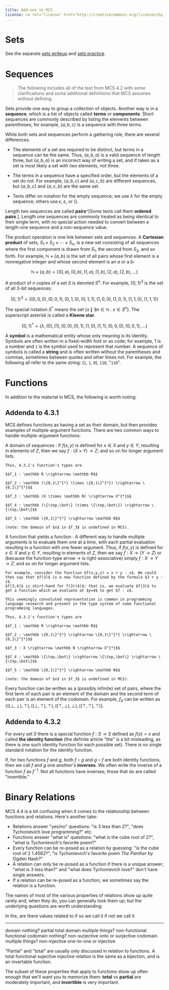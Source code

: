 ```yaml
---
title: Add-ons to MCS
license: <a rel="license" href="http://creativecommons.org/licenses/by-sa/3.0/"><img alt="Creative Commons License" style="border-width:0" src="https://i.creativecommons.org/l/by-sa/3.0/88x31.png" /> CC-BY-SA 3.0</a> license</a>.
...
```


# Sets

See the separate [sets writeup](sets.html) and [sets practice](set-practice.html).

# Sequences

> The following includes all of the text from MCS 4.2 with some clarifications and some additional definitions that MCS assumes without defining.

Sets provide one way to group a collection of objects. Another way is in a **sequence**, which is a list of objects called **terms** or **components**. Short sequences are commonly described by listing the elements between parentheses; for example, $(a, b, c)$ is a sequence with three terms.

While both sets and sequences perform a gathering role, there are several differences.

- The elements of a set are required to be distinct, but terms in a sequence can be the same. Thus, $(a, b, a)$ is a valid sequence of length three, but $\{a, b, a\}$ is an incorrect way of writing a set, and if taken as a set is most likely a set with two elements, not three.

- The terms in a sequence have a specified order, but the elements of a set do not. For example, $(a, b, c)$ and $(a, c, b)$ are different sequences, but $\{a, b, c\}$ and $\{a, c, b\}$ are the same set.

- Texts differ on notation for the empty sequence; we use $\lambda$ for the empty
sequence; others use $\epsilon$, $\varepsilon$, or $()$.

Length two sequences are called **pairs**^[Some texts call them **ordered pairs**.].
Length one sequences are commonly treated as being identical to their single term, with no special action needed to convert between a length-one sequence and a non-sequence value.

The product operation is one link between sets and sequences. A **Cartesian product** of sets, $S_1 \times S_2 \times \cdots \times S_n$, is a new set consisting of all sequences where the first component is drawn from $S_1$, the second from $S_2$, and so forth. For example, $\mathbb N \times \{a,b\}$ is the set of all pairs whose first element is a nonnegative integer and whose second element is an $a$ or a $b$:

$$\mathbb N \times \{a,b\} = \{(0,a), (0,b), (1,a), (1,b), (2,a), (2,b), \dots\}$$

A product of $n$ copies of a set $S$ is denoted $S^n$. For example, $\{0,1\}^3$ is the set of all 3-bit sequences:

$$\{0,1\}^3 = \{(0,0,0), (0,0,1), (0,1,0), (0,1,1), (1,0,0), (1,0,1), (1,1,0), (1,1,1)\}$$

The special notation $S^{*}$ means the set $\big\{x \;\big\|\; \exists n \in \mathbb N \;.\; x \in S^n \big\}$. The superscript asterisk is called a **Kleene star**.

$$\{0,1\}^{*} = \{\lambda, (0), (1), (0,0), (0,1), (1,0), (1,1), (0,0,0), (0,0,1), \dots\}$$


A **symbol** is a mathematical entity whose only meaning is its identity. Symbols are often written in a fixed-width font or as code; for example, 1 is a number and `1` is the symbol used to represent that number.
A sequence of symbols is called a **string** and is often written without the parentheses and commas, sometimes between quotes and other times not. For example, the following all refer to the same string: (`1`, `1`, `0`), `110`, "`110`".

# Functions

In addition to the material in MCS, the following is worth noting:

## Addenda to 4.3.1

MCS defines functions as having a set as their domain, but then provides examples of multiple-argument functions. There are two common ways to handle multiple-argument functions:

A domain of sequences
:   If $f(x,y)$ is defined for $x \in X$ and $y \in Y$, resulting in elements of $Z$, then we say $f : (X \times Y) \rightarrow Z$; and so on for longer argument lists.
    
    Thus, 4.3.1's function's types are
    
    $$f_1 : \mathbb R \rightarrow \mathbb R$$

    $$f_2 : \mathbb (\{0,1\}^{*} \times \{0,1\}^{*}) \rightarrow \{0,1\}^{*}$$
    
    $$f_3 : \mathbb (X \times \mathbb N) \rightarrow X^{*}$$

    $$f_4 : \mathbb (\{\top,\bot\} \times \{\top,\bot\}) \rightarrow \{\top,\bot\}$$

    $$f_5 : \mathbb \{0,1\}^{*} \rightarrow \mathbb N$$
    
    (note: the domain of $x$ in $f_3$ is undefined in MCS).

A function that yields a function
:   <!-- check: is this the Curry-Howard Isomorphism? -->
    A different way to handle multiple arguments is to evaluate them one at a time, with each partial evaluation resulting in a function with one fewer argument. Thus, if $f(x,y)$ is defined for $x \in X$ and $y \in Y$, resulting in elements of $Z$, then we say $f : X \rightarrow (Y \rightarrow Z)$ or (because the function-type arrow $\rightarrow$ is right-associative) simply $f : X \rightarrow Y \rightarrow Z$; and so on for longer argument lists.
    
    For example, consider the function $f(x,y,z) = x + y - z$. We could then say that $f(3)$ is a new function defined by the formula $3 + y - z$.
    $f(3,4)$ is shirt-hand for f(3)(4)$: that is, we evaluate $f(3)$ to get a function which we evaluate at $y=4$ to get $7 - z$.
    
    This seemingly convoluted representation is common in programming language research and present in the type system of some functional programming languages.
    
    Thus, 4.3.1's function's types are
    
    $$f_1 : \mathbb R \rightarrow \mathbb R$$

    $$f_2 : \mathbb \{0,1\}^{*} \rightarrow \{0,1\}^{*} \rightarrow \{0,1\}^{*}$$
    
    $$f_3 : X \rightarrow \mathbb N \rightarrow X^{*}$$

    $$f_4 : \mathbb \{\top,\bot\} \rightarrow \{\top,\bot\} \rightarrow \{\top,\bot\}$$

    $$f_5 : \mathbb \{0,1\}^{*} \rightarrow \mathbb N$$
    
    (note: the domain of $x$ in $f_3$ is undefined in MCS).
    
   
Every function can be written as a (possibly infinite) set of pairs, where the first term of each pair is an element of the domain and the second term of each pair is an element of the codomain. For example, $f_4$ can be written as $\Big\{
\big((\bot,\bot), \top\big),
\big((\bot,\top), \top\big),
\big((\top,\bot), \bot\big),
\big((\top,\top), \top\big)
\Big\}$.

## Addenda to 4.3.2

For every set $S$ there is a special function $f : S \rightarrow S$ defined as $f(x) = x$ and called **the identity function** (the definite article "the" is a bit misleading, as there is one such identity function for each possible set). There is no single standard notation for the identity function.

If, for two functions $f$ and $g$, both $f \circ g$ and $g \circ f$ are both identity functions, then we call $f$ and $g$ one another's **inverses**.
We often write the inverse of a function $f$ as $f^{-1}$.
Not all functions have inverses; those that do are called "invertible."

# Binary Relations

MCS 4.4 is a bit confusing when it comes to the relationship between functions and relations. Here's another take:

- Relations answer "yes/no" questions: "is 3 less than 2?", "does Tychonievich love programming?" etc.
- Functions answer "what is" questions: "what is the cube root of 2?", "what is Tychonievich's favorite poem?"
- Every function can be re-posed as a relation by guessing: "is the cube root of 2 1.4562?", "is Tychonievich's favorite poem *The Panther* by Ogden Nash?"
- A relation can only be re-posed as a function if there is a unique answer; "what is 3 less than?" and "what does Tychonievich love?" don't have single answers.
- If a relation can be re-posed as a function, we sometimes say the relation is a function.

The names of most of the various properties of relations show up quite rarely and, when they do, you can generally look them up; but the underlying questions are worth understanding:

In the,  are there values related to    if so we call it    if not we call it
-------- ---------------                ------------------  ------------------------
domain   nothing?                       partial             total
domain   multiple things?               non-functional      functional
codomain nothing?                       non-surjective      onto or surjective
codomain multiple things?               non-injective       one-to-one or injective

"Partial" and "total" are usually only discussed in relation to functions.
A total functional sujective injective relation is the same as a bijection, and is an invertable function.

The subset of these properties that apply to functions show up often enough that we'll want you to memorize them: **total** vs **partial** are moderately important, and **invertible** is very important.
